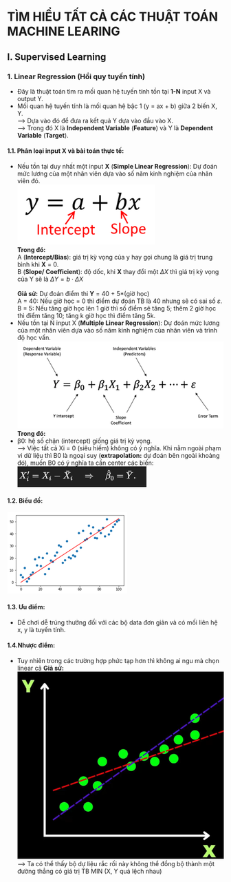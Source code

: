 # TÌM HIỂU TẤT CẢ CÁC THUẬT TOÁN MACHINE LEARING
## I.	Supervised Learning
### 1.	Linear Regression (Hồi quy tuyến tính)
-	Đây là thuật toán tìm ra mối quan hệ tuyến tính tồn tại **1-N** input X và output Y.
-	Mối quan hệ tuyến tính là mối quan hệ bậc 1 (y = ax + b) giữa 2 biến X, Y.  </br>
⟶ Dựa vào đó để đưa ra kết quả Y dựa vào đầu vào X. </br>
⟶ Trong đó X là **Independent Variable** (**Feature**) và Y là **Dependent Variable** (**Target**). </br>
#### 1.1. Phân loại input X và bài toán thực tế:
-	Nếu tồn tại duy nhất một input **X** (**Simple Linear Regression**): Dự đoán mức lương của một nhân viên dựa vào số năm kinh nghiệm của nhân viên đó. </br> 
![alt text](https://github.com/aquattda/LTT_Sklearn_ML/blob/main/images/Simple_Linear.png) </br> 
**Trong đó:** </br>
A (**Intercept/Bias**): giá trị kỳ vọng của y hay gọi chung là giá trị trung bình khi **X** = 0. </br>
B (**Slope/ Coefficient**): độ dốc, khi **X** thay đổi một $\Delta X$ thì giá trị kỳ vọng của Y sẽ là $\Delta Y = b \cdot \Delta X$ </br> </br>
**Giả sử:** Dự đoán điểm thi **Y** = 40 + 5*(giờ học) </br>
A = 40: Nếu giờ học = 0 thì điểm dự đoán TB là 40 nhưng sẽ có sai số $\varepsilon$.</br>
B = 5: Nếu tăng giờ học lên 1 giờ thì số điểm sẽ tăng 5; thêm 2 giờ học thì điểm tăng 10; tăng k giờ  học thì điểm tăng 5k. </br>
-	Nếu tồn tại N input X (**Multiple Linear Regression**): Dự đoán mức lương của một nhân viên dựa vào số năm kinh nghiệm của nhân viên và trình độ học vấn. </br>
![alt text](https://github.com/aquattda/LTT_Sklearn_ML/blob/main/images/Multiple_Linear.png) </br>
**Trong đó:** </br>
-	β0: hệ số chặn (intercept) giống giá trị kỳ vọng. </br>
⟶ Việc tất cả Xi = 0 (siêu hiếm) không có ý nghĩa. Khi nằm ngoài phạm vi dữ liệu thì B0 là ngoại suy (**extrapolation:** dự đoán bên ngoài khoảng đó), muốn B0 có ý nghĩa ta cần center các biến: </br>
![alt text](https://github.com/aquattda/LTT_Sklearn_ML/blob/main/images/extrapolatrionpng.png) </br>
#### 1.2. Biểu đồ: </br>
![alt text](https://github.com/aquattda/LTT_Sklearn_ML/blob/main/images/chart_linear_regression.png) </br>
#### 1.3. Ưu điểm: </br>
-	Dễ chơi dễ trúng thưởng đối với các bộ data đơn giản và có mối liên hệ x, y là tuyến tính. </br>
#### 1.4.Nhược điểm:  </br>
- Tuy nhiên trong các trường hợp phức tạp hơn thì không ai ngu mà chọn linear cả
**Giả sử:**  </br>
![alt text](https://github.com/aquattda/LTT_Sklearn_ML/blob/main/images/chart_linear_regression_difficult.png) </br>
⟶ Ta có thể thấy bộ dự liệu rắc rối này không thể đồng bộ thành một đường thẳng có giá trị TB MIN (X, Y quá lệch nhau)
